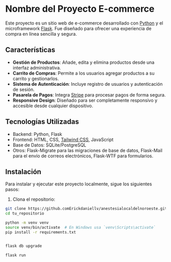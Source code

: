 # Nombre del Proyecto E-commerce

Este proyecto es un sitio web de e-commerce desarrollado con [Python](https://www.python.org/) y el microframework [Flask](https://flask.palletsprojects.com/). Fue diseñado para ofrecer una experiencia de compra en línea sencilla y segura.

## Características

- **Gestión de Productos**: Añade, edita y elimina productos desde una interfaz administrativa.
- **Carrito de Compras**: Permite a los usuarios agregar productos a su carrito y gestionarlos.
- **Sistema de Autenticación**: Incluye registro de usuarios y autenticación de sesión.
- **Pasarela de Pagos**: Integra [Stripe](https://stripe.com/) para procesar pagos de forma segura.
- **Responsive Design**: Diseñado para ser completamente responsivo y accesible desde cualquier dispositivo.

## Tecnologías Utilizadas

- Backend: Python, Flask
- Frontend: HTML, CSS, [Tailwind CSS](https://tailwindcss.com/), JavaScript
- Base de Datos: SQLite/PostgreSQL
- Otros: Flask-Migrate para las migraciones de base de datos, Flask-Mail para el envío de correos electrónicos, Flask-WTF para formularios.

## Instalación

Para instalar y ejecutar este proyecto localmente, sigue los siguientes pasos:

1. Clona el repositorio:

```bash
git clone https://github.comErickdaniellv/anestesialocaldelnoroeste.git
cd tu_repositorio

python -m venv venv
source venv/bin/activate  # En Windows usa `venv\Scripts\activate`
pip install -r requirements.txt


flask db upgrade

flask run







